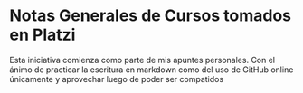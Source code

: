 # Notas Generales de Cursos tomados en Platzi

Esta iniciativa comienza como parte de mis apuntes personales. Con el ánimo de practicar la escritura en markdown como del uso de GitHub online únicamente y aprovechar luego de poder ser compatidos
